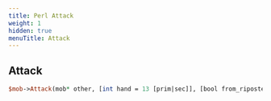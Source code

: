 ```yaml
---
title: Perl Attack
weight: 1
hidden: true
menuTitle: Attack
---
```

## Attack
```perl
$mob->Attack(mob* other, [int hand = 13 [prim|sec]], [bool from_riposte = false])
```